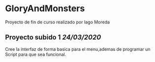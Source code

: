 # GloryAndMonsters
Proyecto de fin de curso realizado por Iago Moreda
## Proyecto subido 1 *24/03/2020*
Cree la interfaz de forma basica para el menu,ademas de programar un Script para que sea funcional.
